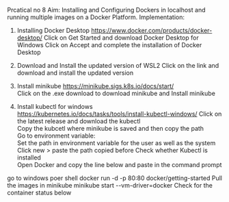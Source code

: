 Prcatical no 8
Aim: Installing and Configuring Dockers in localhost and running multiple images on a Docker Platform. 
Implementation: 
1.	Installing Docker Desktop https://www.docker.com/products/docker-desktop/ Click on Get Started and download Docker Desktop for Windows 
Click on Accept and complete the installation of Docker Desktop  
2.	Download and Install the updated version of WSL2 Click on the link and download and install the updated version 
  
3.	Install minikube https://minikube.sigs.k8s.io/docs/start/  
Click on the .exe download to download minikube and Install minikube 
 
4.	Install kubectl for windows https://kubernetes.io/docs/tasks/tools/install-kubectl-windows/ 
Click on the latest release and download the kubectl  
Copy the kubcetl where minikube is saved and then copy the path  
Go to environment variable:  
Set the path in environment variable for the user as  well as the system 
Click new > paste the path copied before 
Check whether Kubectl is installed  
Open Docker and copy the line below and paste in the command prompt  

go to windows poer shell docker run -d -p 80:80 docker/getting-started Pull the images in minikube
minikube start --vm-driver=docker Check for the container status below
 
 
 	 








